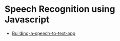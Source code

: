# Speech Recognition using Javascript

* [Building-a-speech-to-text-app](https://dev.to/princejoel/building-a-speech-to-text-app-with-javascript-4a4d)
